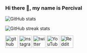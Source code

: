 ### Hi there 👋, my name is Percival

![GitHub stats](https://github-readme-stats.vercel.app/api?username=Palpatine0&show_icons=true&count_private=true)


![GitHub streak stats](https://streak-stats.demolab.com/?user=Palpatine0)  

[<img src='https://cdn.jsdelivr.net/npm/simple-icons@3.0.1/icons/github.svg' alt='github' height='40'>](https://github.com/https://github.com/)   [<img src='https://cdn.jsdelivr.net/npm/simple-icons@3.0.1/icons/instagram.svg' alt='instagram' height='40'>](https://www.instagram.com/0thespian0/)   [<img src='https://cdn.jsdelivr.net/npm/simple-icons@3.0.1/icons/twitter.svg' alt='twitter' height='40'>](https://twitter.com/0DonPercival0)   [<img src='https://cdn.jsdelivr.net/npm/simple-icons@3.0.1/icons/youtube.svg' alt='YouTube' height='40'>](https://www.youtube.com/channel/sheevpalpatine6814)   [<img src='https://cdn.jsdelivr.net/npm/simple-icons@3.0.1/icons/reddit.svg' alt='Reddit' height='40'>](https://www.reddit.com/user/0Percival0)


